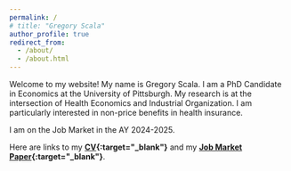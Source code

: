 ```yaml
---
permalink: /
# title: "Gregory Scala"
author_profile: true
redirect_from: 
  - /about/
  - /about.html
---
```


Welcome to my website! My name is Gregory Scala. I am a PhD Candidate in Economics at the University of Pittsburgh. My research is at the intersection of Health Economics and Industrial Organization. I am particularly interested in non-price benefits in health insurance.

I am on the Job Market in the AY 2024-2025.

Here are links to my **[CV](https://drive.google.com/file/d/1FzZRKDUscJYgGrcqA2TyNWtHwTJdse8D/view?usp=sharing){:target="_blank"}** and my **[Job Market Paper](https://drive.google.com/file/d/1m6wWJlCT6lG0K42SUhnOJmTvzPtuqsQ4/view?usp=sharing){:target="_blank"}**.


<!--- Please find my Job Market Paper [here.](https://www.dropbox.com/scl/fi/8ks9eofrq1aeolayl9zc1/JMP.pdf?rlkey=r4nddi3vof2uyjm4nt9l1tnkc&st=9jz4snig&dl=0){:target="_blank"}
--->

